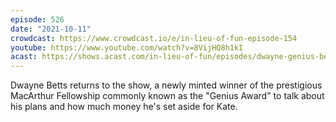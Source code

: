 ```yaml
---
episode: 526
date: "2021-10-11"
crowdcast: https://www.crowdcast.io/e/in-lieu-of-fun-episode-154
youtube: https://www.youtube.com/watch?v=8VijHQ8h1kI
acast: https://shows.acast.com/in-lieu-of-fun/episodes/dwayne-genius-betts
---
```

Dwayne Betts returns to the show, a newly minted winner of the prestigious MacArthur Fellowship commonly known as the "Genius Award" to talk about his plans and how much money he's set aside for Kate.
